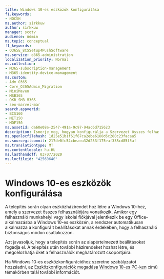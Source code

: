 ```yaml
---
title: Windows 10-es eszközök konfigurálása
f1.keywords:
- NOCSH
ms.author: sirkkuw
author: sirkkuw
manager: scotv
audience: Admin
ms.topic: conceptual
f1_keywords:
- O365E_BCSSetup4PushSoftware
ms.service: o365-administration
localization_priority: Normal
ms.collection:
- M365-subscription-management
- M365-identity-device-management
ms.custom:
- Adm_O365
- Core_O365Admin_Migration
- MiniMaven
- MSB365
- OKR_SMB_M365
- seo-marvel-mar
search.appverid:
- BCS160
- MET150
- MOE150
ms.assetid: da60e08e-2547-491a-9c97-94ac6d715623
description: Ismerje meg, hogyan konfigurálja a Szervezet összes felhasználójára vonatkozó Windows 10-es eszközházirendeket, és biztosítsa, hogy biztonságos módon csatlakozzanak.
ms.openlocfilehash: 1d25e51b1f61f67ca2ebe6180d6c280c23facaa5
ms.sourcegitcommit: 217de0fc54cbeaea32d253f175eaf338cd85f5af
ms.translationtype: MT
ms.contentlocale: hu-HU
ms.lasthandoff: 03/07/2020
ms.locfileid: "42560640"
---
```

# <a name="configure-windows-10-devices"></a>Windows 10-es eszközök konfigurálása

A telepítés során olyan eszközházirendet hoz létre a Windows 10-hez, amely a szervezet összes felhasználójára vonatkozik. Amikor egy felhasználó munkahelyi vagy iskolai fiókjával jelentkezik be egy Office-alkalmazásba a Windows 10-es eszközén, a rendszer automatikusan alkalmazza a konfigurált beállításokat annak érdekében, hogy a felhasználó biztonságos módon csatlakozzon.
  
Azt javasoljuk, hogy a telepítés során az alapértelmezett beállításokat fogadja el. A telepítés után további házirendeket hozhat létre, és megcélozhatja őket a felhasználók meghatározott csoportjaira.
  
Ha Windows 10-es eszközkonfigurációhoz szeretne szabályzatot hozzáadni, az [Eszközkonfigurációk megadása Windows 10-es PC-ken](protection-settings-for-windows-10-pcs.md) című témakörben talál további információt.
  

